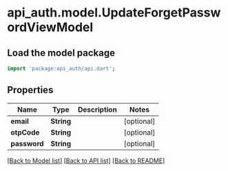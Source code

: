 # api_auth.model.UpdateForgetPasswordViewModel

## Load the model package
```dart
import 'package:api_auth/api.dart';
```

## Properties
Name | Type | Description | Notes
------------ | ------------- | ------------- | -------------
**email** | **String** |  | [optional] 
**otpCode** | **String** |  | [optional] 
**password** | **String** |  | [optional] 

[[Back to Model list]](../README.md#documentation-for-models) [[Back to API list]](../README.md#documentation-for-api-endpoints) [[Back to README]](../README.md)


